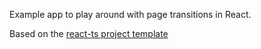 Example app to play around with page transitions in React.

Based on the [react-ts project template](https://github.com/kvendrik/project-template-react-ts)
